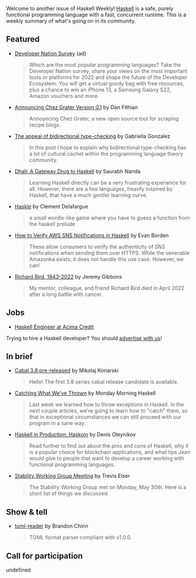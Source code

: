 Welcome to another issue of Haskell Weekly!
[Haskell](https://www.haskell.org) is a safe, purely functional programming language with a fast, concurrent runtime.
This is a weekly summary of what's going on in its community.

## Featured

<!-- 2022-06-09, 2022-06-16, 2022-06-30, 2022-07-07 -->
- [Developer Nation Survey](https://developereconomics.net/?member_id=haskell) (ad)
  > Which are the most popular programming languages? Take the Developer Nation survey, share your views on the most important tools or platforms for 2022 and shape the future of the Developer Ecosystem. You will get a virtual goody bag with free resources, plus a chance to win an iPhone 13, a Samsung Galaxy S22, Amazon vouchers and more.

- [Announcing Chez Grater Version 0.1](https://dfithian.github.io/2022/06/04/chez-grater.html) by Dan Fithian
  > Announcing Chez Grater, a new open source tool for scraping recipe blogs.

- [The appeal of bidirectional type-checking](https://www.haskellforall.com/2022/06/the-appeal-of-bidirectional-type.html) by Gabriella Gonzalez
  > In this post I hope to explain why bidirectional type-checking has a lot of cultural cachet within the programming language theory community.

- [Dhall: A Gateway Drug to Haskell](https://www.saurabhnanda.in/2022/03/24/dhall-a-gateway-drug-to-haskell/) by Saurabh Nanda
  > Learning Haskell directly can be a very frustrating experience for all. However, there are a few languages, heavily inspired by Haskell, that have a much gentler learning curve.

- [Haskle](https://haskle.net) by Clément Delafargue
  > a small wordle-like game where you have to guess a function from the haskell prelude

- [How to Verify AWS SNS Notifications in Haskell](https://tech.freckle.com/2022/06/03/verify-aws-sns-notifications/) by Evan Borden
  > These allow consumers to verify the authenticity of SNS notifications when sending them over HTTPS. While the venerable Amazonka exists, it does not handle this use case. However, we can!

- [Richard Bird, 1943-2022](https://patternsinfp.wordpress.com/2022/06/06/richard-bird/) by Jeremy Gibbons
  > My mentor, colleague, and friend Richard Bird died in April 2022 after a long battle with cancer.

## Jobs

- [Haskell Engineer at Acima Credit](https://np.reddit.com/r/haskell/comments/v3itfv/elm_haskell_job/)

Trying to hire a Haskell developer?
You should [advertise with us](https://haskellweekly.news/advertising.html)!

## In brief

- [Cabal 3.8 pre-released](https://discourse.haskell.org/t/cabal-3-8-pre-released/4631?u=taylorfausak) by Mikolaj Konarski
  > Hello! The first 3.8 series cabal release candidate is available.

- [Catching What We've Thrown](https://mmhaskell.com/blog/2022/6/6/catching-what-weve-thrown) by Monday Morning Haskell
  > Last week we learned how to throw exceptions in Haskell. In the next couple articles, we're going to learn how to "catch" them, so that in exceptional circumstances we can still proceed with our program in a sane way.

- [Haskell in Production: Haskoin](https://serokell.io/blog/haskell-in-production-haskoin) by Denis Oleynikov
  > Read further to find out about the pros and cons of Haskell, why it is a popular choice for blockchain applications, and what tips Jean would give to people that want to develop a career working with functional programming languages.

- [Stability Working Group Meeting](https://discourse.haskell.org/t/stability-working-group-meeting-30-may-2022/4641?u=taylorfausak) by Trevis Elser
  > The Stability Working Group met on Monday, May 30th. Here is a short list of things we discussed.

## Show & tell

- [toml-reader](https://hackage.haskell.org/package/toml-reader-0.1.0.0) by Brandon Chinn
  > TOML format parser compliant with v1.0.0.

## Call for participation

undefined
